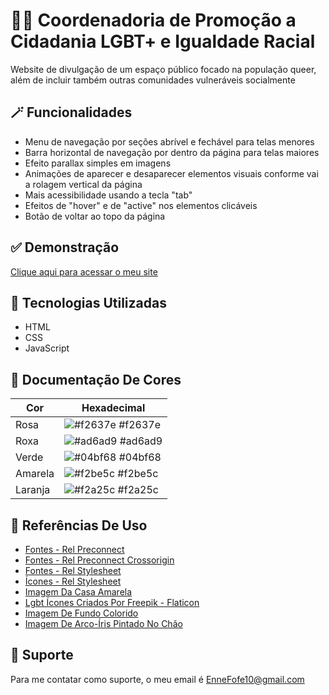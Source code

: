 # 🏳️‍🌈 Coordenadoria de Promoção a Cidadania LGBT+ e Igualdade Racial

 Website de divulgação de um espaço público focado na população queer, além de incluir também outras comunidades vulneráveis socialmente

 
## 🪄 Funcionalidades

 - Menu de navegação por seções abrível e fechável para telas menores
 - Barra horizontal de navegação por dentro da página para telas maiores
 - Efeito parallax simples em imagens
 - Animações de aparecer e desaparecer elementos visuais conforme vai a rolagem vertical da página
 - Mais acessibilidade usando a tecla "tab"
 - Efeitos de "hover" e de "active" nos elementos clicáveis
 - Botão de voltar ao topo da página


## ✅ Demonstração

 [Clique aqui para acessar o meu site](https://enne-amore.github.io/cidadania-queer/)


## 🚀 Tecnologias Utilizadas

 - HTML
 - CSS
 - JavaScript


## 🌈 Documentação De Cores

| Cor           | Hexadecimal                                                         |
| ------------- | ------------------------------------------------------------------- |
| Rosa          | ![#f2637e](https://via.placeholder.com/10/f2637e?text=+) #f2637e    |
| Roxa          | ![#ad6ad9](https://via.placeholder.com/10/ad6ad9?text=+) #ad6ad9    |
| Verde         | ![#04bf68](https://via.placeholder.com/10/04bf68?text=+) #04bf68    |
| Amarela       | ![#f2be5c](https://via.placeholder.com/10/f2be5c?text=+) #f2be5c    |
| Laranja       | ![#f2a25c](https://via.placeholder.com/10/f2a25c?text=+) #f2a25c    |


## 🌟 Referências De Uso

 - [Fontes - Rel Preconnect](https://fonts.googleapis.com)
 - [Fontes - Rel Preconnect Crossorigin](https://fonts.gstatic.com)
 - [Fontes - Rel Stylesheet](https://fonts.googleapis.com/css2?family=Acme&display=swap)
 - [Ícones - Rel Stylesheet](https://fonts.googleapis.com/css2?family=Material+Symbols+Outlined:opsz,wght,FILL,GRAD@20..48,100..700,0..1,-50..200)
 - [Imagem Da Casa Amarela](https://www.google.com.br/maps/place/Centro+de+Cidadania+LGBT%2B/@-7.1217003,-34.8809479,3a,75y,90t/data=!3m8!1e2!3m6!1sAF1QipODsd37WEbt76j1-NjLGv_GMKYnMzl_teQVYtsg!2e10!3e12!6shttps:%2F%2Flh5.googleusercontent.com%2Fp%2FAF1QipODsd37WEbt76j1-NjLGv_GMKYnMzl_teQVYtsg%3Dw203-h196-k-no!7i2527!8i2448!4m9!3m8!1s0x7ace7e1d9ccaab7:0x59170e6cc5c569d3!8m2!3d-7.1217003!4d-34.8809479!10e5!14m1!1BCgIgAQ!16s%2Fg%2F11c30xw5z0?entry=ttu)
 - [Lgbt Ícones Criados Por Freepik - Flaticon](https://www.flaticon.com/br/icones-gratis/lgbt)
 - [Imagem De Fundo Colorido](https://unsplash.com/pt-br/fotografias/textil-azul-rosa-e-verde-jYbKxinWQGk?utm_content=creditShareLink&utm_medium=referral&utm_source=unsplash)
 - [Imagem De Arco-Íris Pintado No Chão](https://unsplash.com/pt-br/fotografias/desenho-do-arco-iris-_Bk2NVFx7q4?utm_content=creditShareLink&utm_medium=referral&utm_source=unsplash)


## 🔧 Suporte

 Para me contatar como suporte, o meu email é EnneFofe10@gmail.com 

